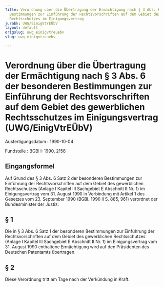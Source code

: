 ```yaml
---
Title: Verordnung über die Übertragung der Ermächtigung nach § 3 Abs. 6 der besonderen
  Bestimmungen zur Einführung der Rechtsvorschriften auf dem Gebiet des gewerblichen
  Rechtsschutzes im Einigungsvertrag
jurabk: UWG/EinigVtrEÜbV
layout: default
origslug: uwg_einigvtreuebv
slug: uwg_einigvtreuebv

---
```


# Verordnung über die Übertragung der Ermächtigung nach § 3 Abs. 6 der besonderen Bestimmungen zur Einführung der Rechtsvorschriften auf dem Gebiet des gewerblichen Rechtsschutzes im Einigungsvertrag (UWG/EinigVtrEÜbV)

Ausfertigungsdatum
:   1990-10-04

Fundstelle
:   BGBl I: 1990, 2158



## Eingangsformel

Auf Grund des § 3 Abs. 6 Satz 2 der besonderen Bestimmungen zur
Einführung der Rechtsvorschriften auf dem Gebiet des gewerblichen
Rechtsschutzes (Anlage I Kapitel III Sachgebiet E Abschnitt II Nr. 1)
im Einigungsvertrag vom 31. August 1990 in Verbindung mit Artikel 1
des Gesetzes vom 23. September 1990 (BGBl. 1990 II S. 885, 961)
verordnet der Bundesminister der Justiz:


## § 1

Die in § 3 Abs. 6 Satz 1 der besonderen Bestimmungen zur Einführung
der Rechtsvorschriften auf dem Gebiet des gewerblichen Rechtsschutzes
(Anlage I Kapitel III Sachgebiet E Abschnitt II Nr. 1) im
Einigungsvertrag vom 31. August 1990 enthaltene Ermächtigung wird auf
den Präsidenten des Deutschen Patentamts übertragen.


## § 2

Diese Verordnung tritt am Tage nach der Verkündung in Kraft.

